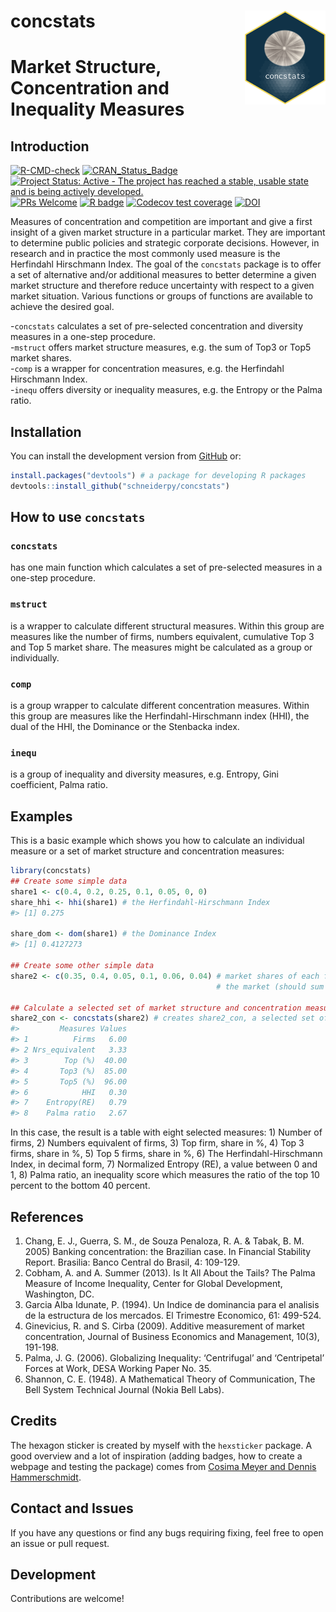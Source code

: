 
# concstats <img src='man/figures/logo.png' align="right" height="150" style="float:right; height:150px;"/>

# Market Structure, Concentration and Inequality Measures

## Introduction

<!-- badges: start -->

[![R-CMD-check](https://github.com/schneiderpy/concstats/workflows/R-CMD-check/badge.svg)](https://github.com/schneiderpy/concstats/actions)
[![CRAN_Status_Badge](https://www.r-pkg.org/badges/version/concstats)](https://cran.r-project.org/package=concstats)
[![Project Status: Active - The project has reached a stable, usable
state and is being actively
developed.](https://www.repostatus.org/badges/latest/active.svg)](https://www.repostatus.org/#active)
[![PRs
Welcome](https://img.shields.io/badge/PRs-welcome-brightgreen.svg?style=plastic)](https://github.com/schneiderpy/concstats/pulls)
[![R
badge](https://img.shields.io/badge/Build%20with-♥%20and%20R-blue)](https://github.com/schneiderpy/concstats)
[![Codecov test
coverage](https://codecov.io/gh/schneiderpy/concstats/branch/master/graph/badge.svg)](https://app.codecov.io/gh/schneiderpy/concstats?branch=master)
[![DOI](https://zenodo.org/badge/332882922.svg)](https://zenodo.org/badge/latestdoi/332882922)
<!-- [![metacran downloads](https://cranlogs.r-pkg.org/badges/concstats)](https://cran.r-project.org/package=concstats) -->
<!-- [![cran checks](https://cranchecks.info/badges/summary/concstats)](https://cran.r-project.org/web/checks/check_results_concstats.html) -->
<!-- [![](https://cranlogs.r-pkg.org/badges/version/concstats)](https://www.r-pkg.org/badges/version/concstats) -->
<!-- badges: end -->

Measures of concentration and competition are important and give a first
insight of a given market structure in a particular market. They are
important to determine public policies and strategic corporate
decisions. However, in research and in practice the most commonly used
measure is the Herfindahl Hirschmann Index. The goal of the `concstats`
package is to offer a set of alternative and/or additional measures to
better determine a given market structure and therefore reduce
uncertainty with respect to a given market situation. Various functions
or groups of functions are available to achieve the desired goal.

\-`concstats` calculates a set of pre-selected concentration and
diversity measures in a one-step procedure.  
-`mstruct` offers market structure measures, e.g. the sum of Top3 or
Top5 market shares.  
-`comp` is a wrapper for concentration measures, e.g. the Herfindahl
Hirschmann Index.  
-`inequ` offers diversity or inequality measures, e.g. the Entropy or
the Palma ratio.

## Installation

You can install the development version from
[GitHub](https://github.com/schneiderpy/concstats) or:

``` r
install.packages("devtools") # a package for developing R packages
devtools::install_github("schneiderpy/concstats")
```

## How to use `concstats`

### `concstats`

has one main function which calculates a set of pre-selected measures in
a one-step procedure.

### `mstruct`

is a wrapper to calculate different structural measures. Within this
group are measures like the number of firms, numbers equivalent,
cumulative Top 3 and Top 5 market share. The measures might be
calculated as a group or individually.

### `comp`

is a group wrapper to calculate different concentration measures. Within
this group are measures like the Herfindahl-Hirschmann index (HHI), the
dual of the HHI, the Dominance or the Stenbacka index.

### `inequ`

is a group of inequality and diversity measures, e.g. Entropy, Gini
coefficient, Palma ratio.

## Examples

This is a basic example which shows you how to calculate an individual
measure or a set of market structure and concentration measures:

``` r
library(concstats)
## Create some simple data
share1 <- c(0.4, 0.2, 0.25, 0.1, 0.05, 0, 0)
share_hhi <- hhi(share1) # the Herfindahl-Hirschmann Index
#> [1] 0.275

share_dom <- dom(share1) # the Dominance Index
#> [1] 0.4127273

## Create some other simple data
share2 <- c(0.35, 0.4, 0.05, 0.1, 0.06, 0.04) # market shares of each firm in
                                              # the market (should sum up to 1)

## Calculate a selected set of market structure and concentration measures
share2_con <- concstats(share2) # creates share2_con, a selected set of measures
#>         Measures Values
#> 1          Firms   6.00
#> 2 Nrs_equivalent   3.33
#> 3        Top (%)  40.00
#> 4       Top3 (%)  85.00
#> 5       Top5 (%)  96.00
#> 6            HHI   0.30
#> 7    Entropy(RE)   0.79
#> 8    Palma ratio   2.67
```

In this case, the result is a table with eight selected measures: 1)
Number of firms, 2) Numbers equivalent of firms, 3) Top firm, share in
%, 4) Top 3 firms, share in %, 5) Top 5 firms, share in %, 6) The
Herfindahl-Hirschmann Index, in decimal form, 7) Normalized Entropy
(RE), a value between 0 and 1, 8) Palma ratio, an inequality score which
measures the ratio of the top 10 percent to the bottom 40 percent.

## References

1.  Chang, E. J., Guerra, S. M., de Souza Penaloza, R. A. & Tabak, B. M.
    2005) Banking concentration: the Brazilian case. In Financial
          Stability Report. Brasilia: Banco Central do Brasil, 4:
          109-129.
2.  Cobham, A. and A. Summer (2013). Is It All About the Tails? The
    Palma Measure of Income Inequality, Center for Global Development,
    Washington, DC.
3.  Garcia Alba Idunate, P. (1994). Un Indice de dominancia para el
    analisis de la estructura de los mercados. El Trimestre Economico,
    61: 499-524.
4.  Ginevicius, R. and S. Cirba (2009). Additive measurement of market
    concentration, Journal of Business Economics and Management, 10(3),
    191-198.
5.  Palma, J. G. (2006). Globalizing Inequality: ‘Centrifugal’ and
    ‘Centripetal’ Forces at Work, DESA Working Paper No. 35.
6.  Shannon, C. E. (1948). A Mathematical Theory of Communication, The
    Bell System Technical Journal (Nokia Bell Labs).

## Credits

The hexagon sticker is created by myself with the `hexsticker` package.
A good overview and a lot of inspiration (adding badges, how to create a
webpage and testing the package) comes from [Cosima Meyer and Dennis
Hammerschmidt](https://www.mzes.uni-mannheim.de/socialsciencedatalab/article/r-package/).

## Contact and Issues

If you have any questions or find any bugs requiring fixing, feel free
to open an issue or pull request.

## Development

Contributions are welcome!
